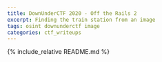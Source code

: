 ```yaml
---
title: DownUnderCTF 2020 - Off the Rails 2
excerpt: Finding the train station from an image
tags: osint downunderctf image
categories: ctf_writeups
---
```

{% include_relative README.md %}
